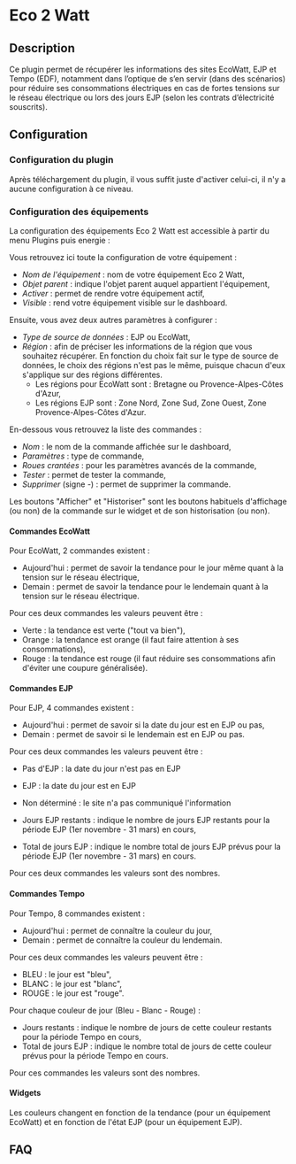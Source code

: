 # Eco 2 Watt

## Description

Ce plugin permet de récupérer les informations des sites EcoWatt, EJP et Tempo (EDF), notamment dans l’optique de s’en servir (dans des scénarios) pour réduire ses consommations électriques en cas de fortes tensions sur le réseau électrique ou lors des jours EJP (selon les contrats d’électricité souscrits).

## Configuration

### Configuration du plugin

Après téléchargement du plugin, il vous suffit juste d'activer celui-ci, il n'y a aucune configuration à ce niveau.

### Configuration des équipements

La configuration des équipements Eco 2 Watt est accessible à partir du menu Plugins puis energie : 

Vous retrouvez ici toute la configuration de votre équipement : 

- *Nom de l'équipement* : nom de votre équipement Eco 2 Watt,
- *Objet parent* : indique l'objet parent auquel appartient l'équipement,
- *Activer* : permet de rendre votre équipement actif,
- *Visible* : rend votre équipement visible sur le dashboard.

Ensuite, vous avez deux autres paramètres à configurer :

- *Type de source de données* : EJP ou EcoWatt,
- *Région* : afin de préciser les informations de la région que vous souhaitez récupérer. En fonction du choix fait sur le type de source de données, le choix des régions n'est pas le même, puisque chacun d'eux s'applique sur des régions différentes.
  - Les régions pour EcoWatt sont : Bretagne ou Provence-Alpes-Côtes d'Azur,
  - Les régions EJP sont : Zone Nord, Zone Sud, Zone Ouest, Zone Provence-Alpes-Côtes d'Azur.


En-dessous vous retrouvez la liste des commandes : 

- *Nom* : le nom de la commande affichée sur le dashboard,
- *Paramètres* : type de commande,
- *Roues crantées* : pour les paramètres avancés de la commande,
- *Tester* : permet de tester la commande,
- *Supprimer* (signe -) : permet de supprimer la commande.

Les boutons "Afficher" et "Historiser" sont les boutons habituels d'affichage (ou non) de la commande sur le widget et de son historisation (ou non).

#### Commandes EcoWatt

Pour EcoWatt, 2 commandes existent :

- Aujourd'hui : permet de savoir la tendance pour le jour même quant à la tension sur le réseau électrique,
- Demain : permet de savoir la tendance pour le lendemain quant à la tension sur le réseau électrique.

Pour ces deux commandes les valeurs peuvent être :

  - Verte : la tendance est verte ("tout va bien"),
  - Orange : la tendance est orange (il faut faire attention à ses consommations),
  - Rouge : la tendance est rouge (il faut réduire ses consommations afin d'éviter une coupure généralisée).

#### Commandes EJP

Pour EJP, 4 commandes existent :

- Aujourd'hui : permet de savoir si la date du jour est en EJP ou pas,
- Demain : permet de savoir si le lendemain est en EJP ou pas.

Pour ces deux commandes les valeurs peuvent être :

- Pas d'EJP : la date du jour n'est pas en EJP
- EJP : la date du jour est en EJP
- Non déterminé : le site n'a pas communiqué l'information

- Jours EJP restants : indique le nombre de jours EJP restants pour la période EJP (1er novembre - 31 mars) en cours,
- Total de jours EJP : indique le nombre total de jours EJP prévus pour la période EJP (1er novembre - 31 mars) en cours.

Pour ces deux commandes les valeurs sont des nombres.

#### Commandes Tempo

Pour Tempo, 8 commandes existent :

- Aujourd'hui : permet de connaître la couleur du jour,
- Demain : permet de connaître la couleur du lendemain.

Pour ces deux commandes les valeurs peuvent être :

- BLEU : le jour est "bleu",
- BLANC : le jour est "blanc",
- ROUGE : le jour est "rouge".

Pour chaque couleur de jour (Bleu - Blanc - Rouge) :

- Jours restants : indique le nombre de jours de cette couleur restants pour la période Tempo en cours,
- Total de jours EJP : indique le nombre total de jours de cette couleur prévus pour la période Tempo en cours.

Pour ces commandes les valeurs sont des nombres.

#### Widgets

Les couleurs changent en fonction de la tendance (pour un équipement EcoWatt) et en fonction de l'état EJP (pour un équipement EJP).

## FAQ
